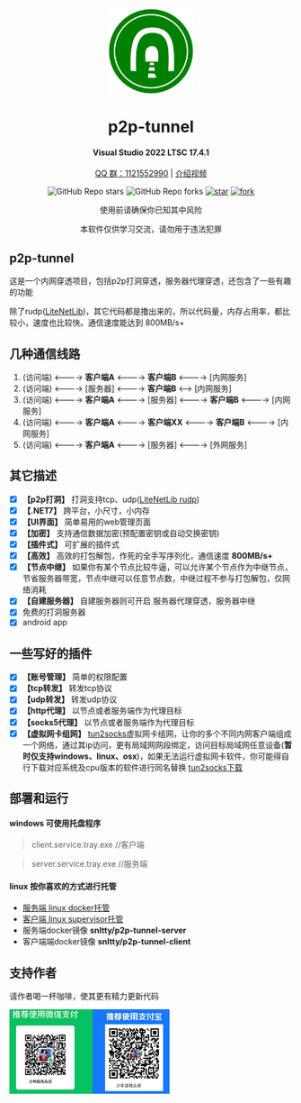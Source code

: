 
<!--
 * @Author: snltty
 * @Date: 2021-08-22 14:09:03
 * @LastEditors: snltty
 * @LastEditTime: 2022-11-21 16:36:26
 * @version: v1.0.0
 * @Descripttion: 功能说明
 * @FilePath: \client.service.ui.webd:\desktop\p2p-tunnel\README.md
-->
<div align="center">
<p><img src="./readme/logo.svg" height="150"></p> 

# p2p-tunnel
#### Visual Studio 2022 LTSC 17.4.1
<a href="https://jq.qq.com/?_wv=1027&k=ucoIVfz4" target="_blank">QQ 群：1121552990</a> | <a href="https://www.bilibili.com/video/BV14M4y117MB">介绍视频</a>

![GitHub Repo stars](https://img.shields.io/github/stars/snltty/p2p-tunnel?style=social)
![GitHub Repo forks](https://img.shields.io/github/forks/snltty/p2p-tunnel?style=social)
[![star](https://gitee.com/snltty/p2p-tunnel/badge/star.svg?theme=dark)](https://gitee.com/snltty/p2p-tunnel/stargazers)
[![fork](https://gitee.com/snltty/p2p-tunnel/badge/fork.svg?theme=dark)](https://gitee.com/snltty/p2p-tunnel/members)

使用前请确保你已知其中风险

本软件仅供学习交流，请勿用于违法犯罪

</div>

## p2p-tunnel

这是一个内网穿透项目，包括p2p打洞穿透，服务器代理穿透，还包含了一些有趣的功能

除了rudp(<a href="https://github.com/RevenantX/LiteNetLib" target="_blank">LiteNetLib</a>)，其它代码都是撸出来的，所以代码量，内存占用率，都比较小，速度也比较快。通信速度能达到 800MB/s+

## 几种通信线路
1. (访问端) <----> **客户端A** <----> **客户端B** <----> [内网服务]
2. (访问端) <----> [服务器] <----> **客户端B** <--> [内网服务]
3. (访问端) <----> **客户端A** <----> [服务器] <----> **客户端B** <----> [内网服务]
4. (访问端) <----> **客户端A** <----> **客户端XX** <----> **客户端B** <----> [内网服务]
5. (访问端) <----> **客户端A** <----> [服务器] <----> [外网服务]


## 其它描述
- [x] **【p2p打洞】** 打洞支持tcp、udp(<a href="https://github.com/RevenantX/LiteNetLib" target="_blank">LiteNetLib rudp</a>)
- [x] **【.NET7】** 跨平台，小尺寸，小内存
- [x] **【UI界面】** 简单易用的web管理页面
- [x] **【加密】** 支持通信数据加密(预配置密钥或自动交换密钥)
- [x] **【插件式】** 可扩展的插件式
- [x] **【高效】** 高效的打包解包，作死的全手写序列化，通信速度 **800MB/s+**
- [x] **【节点中继】** 如果你有某个节点比较牛逼，可以允许某个节点作为中继节点，节省服务器带宽，节点中继可以任意节点数，中继过程不参与打包解包，仅网络消耗
- [x] **【自建服务器】** 自建服务器则可开启 服务器代理穿透，服务器中继
- [x] 免费的打洞服务器
- [x] android app

## 一些写好的插件
- [x] **【账号管理】** 简单的权限配置
- [x] **【tcp转发】** 转发tcp协议
- [x] **【udp转发】** 转发udp协议
- [x] **【http代理】**  以节点或者服务端作为代理目标
- [x] **【socks5代理】** 以节点或者服务端作为代理目标
- [x] **【虚拟网卡组网】** <a href="https://github.com/xjasonlyu/tun2socks" target="_blank">tun2socks</a>虚拟网卡组网，让你的多个不同内网客户端组成一个网络，通过其ip访问，更有局域网网段绑定，访问目标局域网任意设备(**暂时仅支持windows、linux、osx**)，如果无法运行虚拟网卡软件，你可能得自行下载对应系统及cpu版本的软件进行同名替换 <a href="https://github.com/xjasonlyu/tun2socks/releases" target="_blank">tun2socks下载</a>

## 部署和运行
#### windows 可使用托盘程序
> client.service.tray.exe    //客户端

>server.service.tray.exe    //服务端

#### linux 按你喜欢的方式进行托管
- <a href="./readme/server-linux.md">服务端 linux docker托管</a>
- <a href="./readme/client-linux.md">客户端 linux supervisor托管</a>
- 服务端docker镜像  **snltty/p2p-tunnel-server**
- 客户端端docker镜像  **snltty/p2p-tunnel-client**


## 支持作者
请作者喝一杯咖啡，使其更有精力更新代码

<p><img src="./readme/qr.jpg" height="150"></p> 